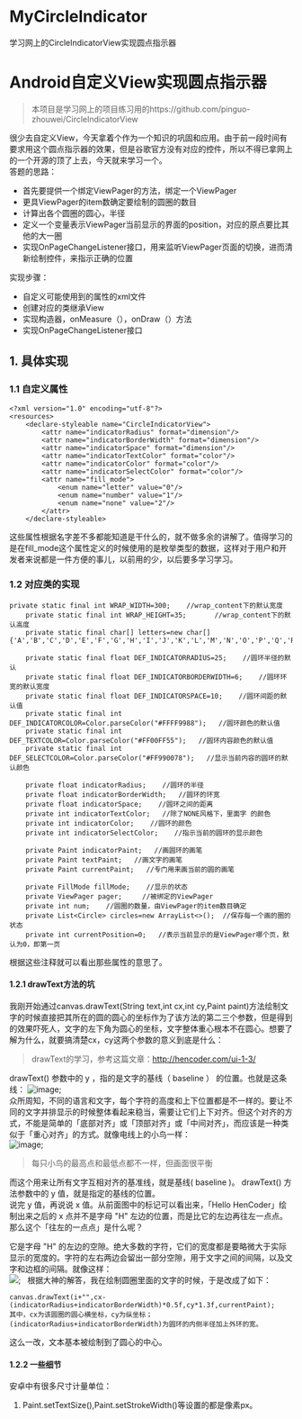 # MyCircleIndicator
学习网上的CircleIndicatorView实现圆点指示器
# Android自定义View实现圆点指示器  
> 本项目是学习网上的项目练习用的https://github.com/pinguo-zhouwei/CircleIndicatorView  

很少去自定义View，今天拿着个作为一个知识的巩固和应用。由于前一段时间有要求用这个圆点指示器的效果，但是谷歌官方没有对应的控件，所以不得已拿网上的一个开源的顶了上去，今天就来学习一个。  
答题的思路：  
* 首先要提供一个绑定ViewPager的方法，绑定一个ViewPager  
* 更具ViewPager的item数确定要绘制的圆圈的数目  
* 计算出各个圆圈的圆心，半径  
* 定义一个变量表示ViewPager当前显示的界面的position，对应的原点要比其他的大一圈  
* 实现OnPageChangeListener接口，用来监听ViewPager页面的切换，进而清新绘制控件，来指示正确的位置  

实现步骤：  
* 自定义可能使用到的属性的xml文件  
* 创建对应的类继承View  
* 实现构造器，onMeasure（），onDraw（）方法  
* 实现OnPageChangeListener接口  

## 1. 具体实现  
### 1.1 自定义属性  
```  
<?xml version="1.0" encoding="utf-8"?>
<resources>
    <declare-styleable name="CircleIndicatorView">
        <attr name="indicatorRadius" format="dimension"/>
        <attr name="indicatorBorderWidth" format="dimension"/>
        <attr name="indicatorSpace" format="dimension"/>
        <attr name="indicatorTextColor" format="color"/>
        <attr name="indicatorColor" format="color"/>
        <attr name="indicatorSelectColor" format="color"/>
        <attr name="fill_mode">
            <enum name="letter" value="0"/>
            <enum name="number" value="1"/>
            <enum name="none" value="2"/>
        </attr>
    </declare-styleable>

```  

这些属性根据名字差不多都能知道是干什么的，就不做多余的讲解了。值得学习的是在fill_mode这个属性定义的时候使用的是枚举类型的数据，这样对于用户和开发者来说都是一件方便的事儿，以前用的少，以后要多学习学习。  

### 1.2 对应类的实现  
```
private static final int WRAP_WIDTH=300;    //wrap_content下的默认宽度
    private static final int WRAP_HEIGHT=35;       //wrap_content下的默认高度
    private static final char[] letters=new char[]{'A','B','C','D','E','F','G','H','I','J','K','L','M','N','O','P','Q','R','S','T'};

    private static final float DEF_INDICATORRADIUS=25;    //圆环半径的默认
    private static final float DEF_INDICATORBORDERWIDTH=6;    //圆环环宽的默认宽度
    private static final float DEF_INDICATORSPACE=10;    //圆环间距的默认值
    private static final int DEF_INDICATORCOLOR=Color.parseColor("#FFFF9988");   //圆环颜色的默认值
    private static final int DEF_TEXTCOLOR=Color.parseColor("#FF00FF55");   //圆环内容颜色的默认值
    private static final int DEF_SELECTCOLOR=Color.parseColor("#FF990078");   //显示当前内容的圆环的默认颜色

    private float indicatorRadius;    //圆环的半径
    private float indicatorBorderWidth;   //圆环的环宽
    private float indicatorSpace;    //圆环之间的距离
    private int indicatorTextColor;   //除了NONE风格下，里面字 的颜色
    private int indicatorColor;    //圆环的颜色
    private int indicatorSelectColor;    //指示当前的圆环的显示颜色

    private Paint indicatorPaint;   //画圆环的画笔
    private Paint textPaint;   //画文字的画笔
    private Paint currentPaint;   //专门用来画当前的圆的画笔

    private FillMode fillMode;    //显示的状态
    private ViewPager pager;     //被绑定的ViewPager
    private int num;    //圆圈的数量，由ViewPager的item数目确定
    private List<Circle> circles=new ArrayList<>();  //保存每一个画的圈的状态
    private int currentPosition=0;   //表示当前显示的是ViewPager哪个页，默认为0，即第一页
```

根据这些注释就可以看出那些属性的意思了。  
#### 1.2.1 drawText方法的坑  
我刚开始通过canvas.drawText(String text,int cx,int cy,Paint paint)方法绘制文字的时候直接把其所在的圆的圆心的坐标作为了该方法的第二三个参数，但是得到的效果吓死人，文字的左下角为圆心的坐标，文字整体重心根本不在圆心。想要了解为什么，就要搞清楚cx，cy这两个参数的意义到底是什么：  
> drawText的学习，参考这篇文章：http://hencoder.com/ui-1-3/  

drawText() 参数中的 y ，指的是文字的基线（ baseline ） 的位置。也就是这条线：
![image](https://ws3.sinaimg.cn/large/52eb2279ly1fig6137j5sj20a502rglw.jpg);  
众所周知，不同的语言和文字，每个字符的高度和上下位置都是不一样的。要让不同的文字并排显示的时候整体看起来稳当，需要让它们上下对齐。但这个对齐的方式，不能是简单的「底部对齐」或「顶部对齐」或「中间对齐」，而应该是一种类似于「重心对齐」的方式。就像电线上的小鸟一样：  
![image](https://ws3.sinaimg.cn/large/52eb2279ly1fig61bpsw5j20dv04o3yv.jpg);  
> 每只小鸟的最高点和最低点都不一样，但画面很平衡  

而这个用来让所有文字互相对齐的基准线，就是基线( baseline )。 drawText() 方法参数中的 y 值，就是指定的基线的位置。  
说完 y 值，再说说 x 值。从前面图中的标记可以看出来，「Hello HenCoder」绘制出来之后的 x 点并不是字母 "H" 左边的位置，而是比它的左边再往左一点点。那么这个「往左的一点点」是什么呢？

它是字母 "H" 的左边的空隙。绝大多数的字符，它们的宽度都是要略微大于实际显示的宽度的。字符的左右两边会留出一部分空隙，用于文字之间的间隔，以及文字和边框的间隔。就像这样：  
![](https://ws3.sinaimg.cn/large/52eb2279ly1fig61gild3j20x607iabs.jpg);  
根据大神的解答，我在绘制圆圈里面的文字的时候，于是改成了如下：  
```  
canvas.drawText(i+"",cx-(indicatorRadius+indicatorBorderWidth)*0.5f,cy*1.3f,currentPaint);  
其中，cx为该圆圈的圆心横坐标，cy为纵坐标；(indicatorRadius+indicatorBorderWidth)为圆环的内侧半径加上外环的宽。
```  

这么一改，文本基本被绘制到了圆心的中心。    
#### 1.2.2 一些细节  
安卓中有很多尺寸计量单位：  
1. Paint.setTextSize(),Paint.setStrokeWidth()等设置的都是像素px。
